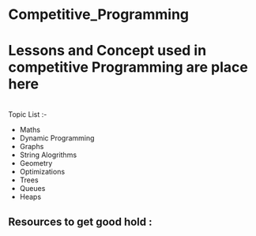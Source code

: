 # Competitive_Programming

<h1> Lessons and Concept used in competitive Programming are place here </h1>
<br>
Topic List :- 

<ul>
  <li>Maths</li>
  <li>Dynamic Programming</li>  
  <li>Graphs</li>
  <li>String Alogrithms</li>
  <li>Geometry</li>
  <li>Optimizations</li>
  <li>Trees</li>
  <li>Queues</li>
  <li>Heaps</li>
</ul>

<h2> Resources to get good hold :  <h2>

